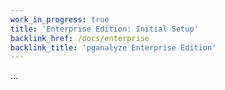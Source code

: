 ```yaml
---
work_in_progress: true
title: 'Enterprise Edition: Initial Setup'
backlink_href: /docs/enterprise
backlink_title: 'pganalyze Enterprise Edition'
---
```


...
